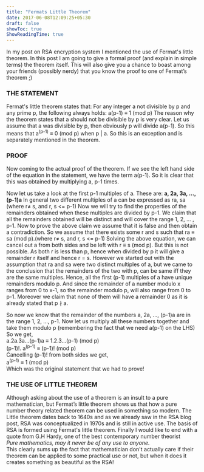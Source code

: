 ```yaml
---
title: "Fermats Little Theorem"
date: 2017-06-08T12:09:25+05:30
draft: false
showToc: true
ShowReadingTime: true
---
```


In my post on RSA encryption system I mentioned the use of Fermat's little theorem. In this post I am going to give a formal proof (and explain in simple terms) the theorem itself. This will also give you a chance to boast among your friends (possibly nerdy) that you know the proof to one of Fermat’s theorem ;)

### THE STATEMENT

Fermat's little theorem states that:
For any integer a not divisible by p and any prime p, the following always holds: a(p-1) ≡ 1 (mod p)
The reason why the theorem states that a should not be divisible by p is very clear. Let us assume that a was divisible by p, then obviously p will divide a(p-1).
So this means that a<sup>(p-1)</sup> ≡ 0 (mod p) when p | a. So this is an exception and is separately mentioned in the theorem.

### PROOF

Now coming to the actual proof of the theorem. If we see the left hand side of the equation in the statement, we have the term a(p-1). So it is clear that this was obtained by multiplying a, p-1 times.

Now let us take a look at the first p-1 multiples of a. These are:
**a, 2a, 3a, ..., (p-1)a**
In general two different multiples of a can be expressed as ra, sa (where r≠ s, and r, s <= p-1)
Now we will try to find the properties of the remainders obtained when these multiples are divided by p-1. We claim that all the remainders obtained will be distinct and will cover the range 1, 2, ... , p-1.
Now to prove the above claim we assume that it is false and then obtain a contradiction. So we assume that there exists some r and s such that ra ≡ sa (mod p).(where r≠ s, and r, s <= p-1)
Solving the above equation, we can cancel out a from both sides and be left with r ≡ s (mod p). But this is not possible. As both r is less than p, hence when divided by p it will give a remainder r itself and hence r = s. However we started out with the assumption that ra and sa were two distinct multiples of a, but we came to the conclusion that the remainders of the two with p, can be same iff they are the same multiples.
Hence, all the first (p-1) multiples of a have unique remainders modulo p. And since the remainder of a number modulo x ranges from 0 to x-1, so the remainder modulo p, will also range from 0 to p-1. Moreover we claim that none of them will have a remainder 0 as it is already stated that p ∤ a.

So now we know that the remainder of the numbers a, 2a, ..., (p-1)a are in the range 1, 2, ..., p-1. Now let us multiply all these numbers together and take them modulo p (remembering the fact that we need a(p-1) on the LHS)
So we get,  
a.2a.3a...(p-1)a ≡ 1.2.3...(p-1) (mod p)  
(p-1)!. a<sup>(p-1)</sup> ≡ (p-1)! (mod p)  
Cancelling (p-1)! from both sides we get,  
a<sup>(p-1)</sup> ≡ 1 (mod p)  
Which was the original statement that we had to prove!

### THE USE OF LITTLE THEOREM
 
Although asking about the use of a theorem is an insult to a pure mathematician, but Fermat’s little theorem shows us that how a pure number theory related theorem can be used in something so modern.
The Little theorem dates back to 1640s and as we already saw in the RSA blog post, RSA was conceptualized in 1970s and is still in active use.
The basis of RSA is formed using Fermat's little theorem. Finally I would like to end with a quote from G.H Hardy, one of the best contemporary number theorist     
*Pure mathematics, may it never be of any use to anyone.*  
This clearly sums up the fact that mathematician don't actually care if their theorem can be applied to some practical use or not, but when it does it creates something as beautiful as the RSA!
 